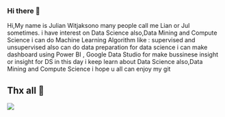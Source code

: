 ### Hi there 👋


Hi,My name is Julian Witjaksono many people call me Lian or Jul sometimes.
i have interest on Data Science also,Data Mining and Compute Science
i can do Machine Learning Algorithm like : supervised and unsupervised
also can do data preparation for data science i can make dashboard using Power BI , Google Data Studio for make bussinese insight or insight for DS
in this day i keep learn about Data Science also,Data Mining and Compute Science i hope u all can enjoy my git 
## Thx all 👋
<!-- ![JulianWitjaksono's GitHub stats](https://github-readme-stats.vercel.app/api?username=JulianWitjaksono&theme=radical)
 -->
<img src="https://user-images.githubusercontent.com/77309909/207878684-da8dd364-2d11-49fa-a1e4-632bf0b8e144.jpg"/>

